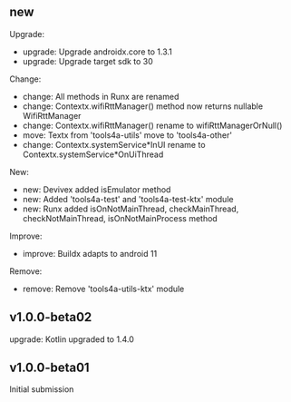 ## new

Upgrade:
* upgrade: Upgrade androidx.core to 1.3.1
* upgrade: Upgrade target sdk to 30

Change:
* change: All methods in Runx are renamed
* change: Contextx.wifiRttManager() method now returns nullable WifiRttManager
* change: Contextx.wifiRttManager() rename to wifiRttManagerOrNull()
* move: Textx from 'tools4a-utils' move to 'tools4a-other'
* change: Contextx.systemService\*InUI rename to Contextx.systemService\*OnUiThread

New:
* new: Devivex added isEmulator method
* new: Added 'tools4a-test' and 'tools4a-test-ktx' module
* new: Runx added isOnNotMainThread, checkMainThread, checkNotMainThread, isOnNotMainProcess method

Improve:
* improve: Buildx adapts to android 11

Remove:
* remove: Remove 'tools4a-utils-ktx' module

## v1.0.0-beta02
upgrade: Kotlin upgraded to 1.4.0

## v1.0.0-beta01
Initial submission
